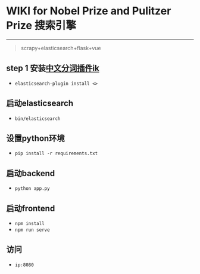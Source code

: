 # WIKI for Nobel Prize and Pulitzer Prize 搜索引擎

----
> scrapy+elasticsearch+flask+vue

## step 1 安装[中文分词插件ik](https://github.com/medcl/elasticsearch-analysis-ik)

- `elasticsearch-plugin install <>`

## 启动elasticsearch

- `bin/elasticsearch`

## 设置python环境

- `pip install -r requirements.txt`

## 启动backend

- `python app.py`

## 启动frontend

- `npm install`
- `npm run serve`

## 访问

- `ip:8080`